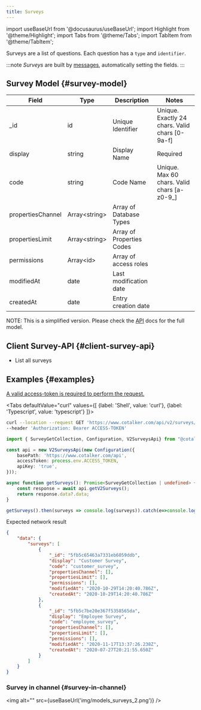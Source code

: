```yaml
---
title: Surveys
---
```

import useBaseUrl from '@docusaurus/useBaseUrl';
import Highlight from '@theme/Highlight';
import Tabs from '@theme/Tabs';
import TabItem from '@theme/TabItem';

Surveys are a list of questions. Each question has a `type` and `identifier`. 

:::note
_Surveys_ are built by [messages](/docs/documentation/api/communication/messages), automatically setting the fields.
:::

## Survey Model {#survey-model}

| Field | Type | Description | Notes |
| ----  | ---- | ----------- | ----  |
| _id   | id   | Unique Identifier   | Unique. Exactly 24 chars. Valid chars [0-9a-f] |
| display  | string | Display Name | Required |
| code  | string | Code Name | Unique. Max 60 chars. Valid chars [a-z0-9_] |
| propertiesChannel | Array<string\> | Array of Database Types
| propertiesLimit | Array<string\> | Array of Properties Codes
| permissions | Array<id\> | Array of access roles
| modifiedAt | date | Last modification date
| createdAt | date | Entry creation date
NOTE: This is a simplified version. Please check the [API](https://api.cotalker.com) docs for the full model.


## Client Survey-API {#client-survey-api}
* List all surveys

## Examples {#examples}
[A valid access-token is required to perform the request.](/docs/documentation/api/auth)

<Tabs defaultValue="curl" values={[ {label: 'Shell', value: 'curl'}, {label: 'Typescript', value: 'typescript'} ]}>
<TabItem value="curl">

```bash
curl --location --request GET 'https://www.cotalker.com/api/v2/surveys/' \
--header 'Authorization: Bearer ACCESS-TOKEN'
``` 

</TabItem>
<TabItem value="typescript" example="api_properties.ts">

```typescript
import { SurveyGetCollection, Configuration, V2SurveysApi} from "@cotalker/cotalker-api";

const api = new V2SurveysApi(new Configuration({
    basePath: 'https://www.cotalker.com/api',
    accessToken: process.env.ACCESS_TOKEN,
    apiKey: 'true',
}));

async function getSurveys(): Promise<SurveyGetCollection | undefined> {
    const response = await api.getV2Surveys();
    return response.data?.data;
}

getSurveys().then(surveys => console.log(surveys)).catch(e=>console.log(e))

``` 

</TabItem>
</Tabs>

Expected network result 
<!-- response=api_user.json -->
```json
{
    "data": {
        "surveys": [
            {
                "_id": "5fb5c65463a7331eb6059ddb",
                "display": "Customer Survey",
                "code": "customer_survey",
                "propertiesChannel": [],
                "propertiesLimit": [],
                "permissions": [],
                "modifiedAt": "2020-10-29T14:20:40.786Z",
                "createdAt": "2020-10-29T14:20:40.786Z"
            },
            {
                "_id": "5fb5c7be20e367f5358565da",
                "display": "Employee Survey",
                "code": "employee_survey",
                "propertiesChannel": [],
                "propertiesLimit": [],
                "permissions": [],
                "modifiedAt": "2020-11-17T13:37:26.238Z",
                "createdAt": "2020-07-27T20:21:55.650Z"
            }   
        ]
    }
}
``` 




### Survey in channel {#survey-in-channel}
<img alt="" src={useBaseUrl('img/models_surveys_2.png')} />
